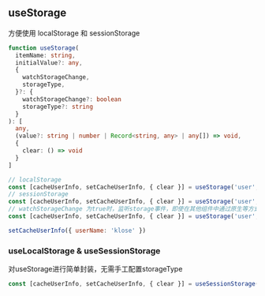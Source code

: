 ## useStorage

方便使用 localStorage 和 sessionStorage

```typescript
function useStorage(
  itemName: string,
  initialValue?: any,
  {
    watchStorageChange,
    storageType,
  }?: {
    watchStorageChange?: boolean
    storageType?: string
  }
): [
  any,
  (value?: string | number | Record<string, any> | any[]) => void,
  {
    clear: () => void
  }
]
```

```javascript
// localStorage
const [cacheUserInfo, setCacheUserInfo, { clear }] = useStorage('user', {})
// sessionStorage
const [cacheUserInfo, setCacheUserInfo, { clear }] = useStorage('user', {}, { storageType: 'sessionStorage' })
// watchStorageChange 为true时，监听storage事件，即使在其他组件中通过原生等方式更新storage，也会触发当前状态更新及组件rerender
const [cacheUserInfo, setCacheUserInfo, { clear }] = useStorage('user', {}, { watchStorageChange: true })

setCacheUserInfo({ userName: 'klose' })
```

### useLocalStorage & useSessionStorage
对useStorage进行简单封装，无需手工配置storageType
```javascript
const [cacheUserInfo, setCacheUserInfo, { clear }] = useSessionStorage('user', {})
```

